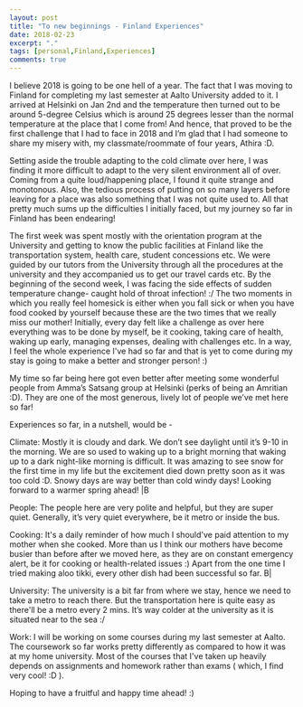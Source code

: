 ```yaml
---
layout: post
title: "To new beginnings - Finland Experiences"
date: 2018-02-23
excerpt: "."
tags: [personal,Finland,Experiences]
comments: true
---
```


I believe 2018 is going to be one hell of a year. The fact that I was moving to Finland for completing my last semester at Aalto University added to it. I arrived at Helsinki on Jan 2nd and the temperature then turned out to be around 5-degree Celsius which is around 25 degrees lesser than the normal temperature at the place that I come from! And hence, that proved to be the first challenge that I had to face in 2018 and I’m glad that I had someone to share my misery with, my classmate/roommate of four years, Athira :D.

Setting aside the trouble adapting to the cold climate over here, I was finding it more difficult to adapt to the very silent environment all of over. Coming from a quite loud/happening place, I found it quite strange and monotonous. Also, the tedious process of putting on so many layers before leaving for a place was also something that I was not quite used to. All that pretty much sums up the difficulties I initially faced, but my journey so far in Finland has been endearing!

The first week was spent mostly with the orientation program at the University and getting to know the public facilities at Finland like the transportation system, health care, student concessions etc. We were guided by our tutors from the University through all the procedures at the university and they accompanied us to get our travel cards etc. By the beginning of the second week, I was facing the side effects of sudden temperature change- caught hold of throat infection! :/ The two moments in which you really feel homesick is either when you fall sick or when you have food cooked by yourself because these are the two times that we really miss our mother! Initially, every day felt like a challenge as over here everything was to be done by myself, be it cooking, taking care of health, waking up early, managing expenses, dealing with challenges etc. In a way, I feel the whole experience I've had so far and that is yet to come during my stay is going to make a better and stronger person! :)

My time so far being here got even better after meeting some wonderful people from Amma’s Satsang group at Helsinki (perks of being an Amritian :D). They are one of the most generous, lively lot of people we’ve met here so far!

Experiences so far, in a nutshell, would be -

Climate: Mostly it is cloudy and dark. We don’t see daylight until it’s 9-10 in the morning. We are so used to waking up to a bright morning that waking up to a dark night-like morning is difficult.  It was amazing to see snow for the first time in my life but the excitement died down pretty soon as it was too cold :D. Snowy days are way better than cold windy days!  Looking forward to a warmer spring ahead! |B

People: The people here are very polite and helpful, but they are super quiet. Generally, it’s very quiet everywhere, be it metro or inside the bus.

Cooking: It's a daily reminder of how much I should've paid attention to my mother when she cooked. More than us I think our mothers have become busier than before after we moved here, as they are on constant emergency alert, be it for cooking or health-related issues :) Apart from the one time I tried making aloo tikki, every other dish had been successful so far. B|

University: The university is a bit far from where we stay, hence we need to take a metro to reach there. But the transportation here is quite easy as there'll be a metro every 2 mins. It’s way colder at the university as it is situated near to the sea :/

Work: I will be working on some courses during my last semester at Aalto. The coursework so far works pretty differently as compared to how it was at my home university. Most of the courses that I've taken up heavily depends on assignments and homework rather than exams ( which, I find very cool! :D ).

Hoping to have a fruitful and happy time ahead! :)
